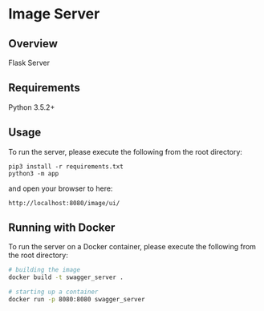 # Image Server

## Overview
Flask Server

## Requirements
Python 3.5.2+

## Usage
To run the server, please execute the following from the root directory:

```
pip3 install -r requirements.txt
python3 -m app
```

and open your browser to here:

```
http://localhost:8080/image/ui/
```

<!-- <\!-- Your Swagger definition lives here: -\-> -->

<!-- <\!-- ``` -\-> -->
<!-- <\!-- http://localhost:8080/image/swagger.json -\-> -->
<!-- <\!-- ``` -\-> -->

<!-- To launch the integration tests, use tox: -->
<!-- ``` -->
<!-- sudo pip install tox -->
<!-- tox -->
<!-- ``` -->

## Running with Docker

To run the server on a Docker container, please execute the following from the root directory:

```bash
# building the image
docker build -t swagger_server .

# starting up a container
docker run -p 8080:8080 swagger_server
```
